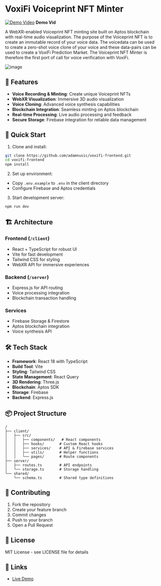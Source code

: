 
# VoxiFi Voiceprint NFT Minter

[![Demo Video](https://img.youtube.com/vi/mbDaa6CFNTc/0.jpg)](https://www.youtube.com/watch?v=mbDaa6CFNTc)
**Demo Vid**

A WebXR-enabled Voiceprint NFT minting site built on Aptos blockchain with real-time audio visualization. The purpose of the Voiceprint NFT is to create an immutable record of your voice data. The voicedata can be used to create a zero-shot voice clone of your voice and these data-pairs can be used to create a VoxiFi Prediction Market. The Voiceprint NFT Minter is therefore the first port of call for voice verification with VoxiFi.

![image](https://github.com/user-attachments/assets/7ccf9af4-a069-4bed-b630-af1196a77145)

## 🌟 Features

- **Voice Recording & Minting**: Create unique Voiceprint NFTs
- **WebXR Visualization**: Immersive 3D audio visualization
- **Voice Cloning**: Advanced voice synthesis capabilities
- **Blockchain Integration**: Seamless minting on Aptos blockchain
- **Real-time Processing**: Live audio processing and feedback
- **Secure Storage**: Firebase integration for reliable data management

## 🚀 Quick Start

1. Clone and install:
```bash
git clone https://github.com/adamnusic/voxifi-frontend.git
cd voxifi-frontend
npm install
```

2. Set up environment:
- Copy `.env.example` to `.env` in the client directory
- Configure Firebase and Aptos credentials

3. Start development server:
```bash
npm run dev
```

## 🏗️ Architecture

### Frontend (`/client`)
- React + TypeScript for robust UI
- Vite for fast development
- Tailwind CSS for styling
- WebXR API for immersive experiences

### Backend (`/server`)
- Express.js for API routing
- Voice processing integration
- Blockchain transaction handling

### Services
- Firebase Storage & Firestore
- Aptos blockchain integration
- Voice synthesis API

## 🛠️ Tech Stack

- **Framework**: React 18 with TypeScript
- **Build Tool**: Vite
- **Styling**: Tailwind CSS
- **State Management**: React Query
- **3D Rendering**: Three.js
- **Blockchain**: Aptos SDK
- **Storage**: Firebase
- **Backend**: Express.js

## 📦 Project Structure

```
/
├── client/
│   ├── src/
│   │   ├── components/   # React components
│   │   ├── hooks/       # Custom React hooks
│   │   ├── services/    # API & Firebase services
│   │   ├── utils/       # Helper functions
│   │   └── pages/       # Route components
├── server/
│   ├── routes.ts        # API endpoints
│   └── storage.ts       # Storage handling
└── shared/
    └── schema.ts        # Shared type definitions
```

## 🤝 Contributing

1. Fork the repository
2. Create your feature branch
3. Commit changes
4. Push to your branch
5. Open a Pull Request

## 📄 License

MIT License - see LICENSE file for details

## 🔗 Links

- [Live Demo](https://voxifinft.replit.app/)

